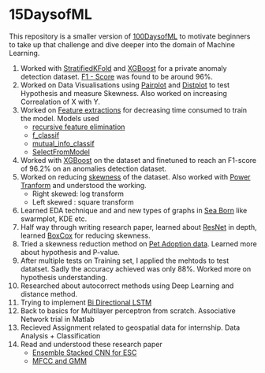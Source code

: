 # 15DaysofML
This repository is a smaller version of [100DaysofML](https://github.com/kabirnagpal/100DaysofML) to motivate beginners to take up that challenge and dive deeper into the domain of Machine Learning.  

1. Worked with [StratifiedKFold](https://scikit-learn.org/stable/modules/generated/sklearn.model_selection.StratifiedKFold.html) and [XGBoost](https://xgboost.readthedocs.io/en/latest/) for a private anomaly detection dataset. [F1 - Score](https://scikit-learn.org/stable/modules/generated/sklearn.metrics.f1_score.html) was found to be around 96%.  
2. Worked on Data Visualisations using [Pairplot](https://seaborn.pydata.org/generated/seaborn.pairplot.html) and [Distplot](https://seaborn.pydata.org/generated/seaborn.distplot.html) to test Hypothesis and measure Skewness. Also worked on increasing Correalation of X with Y.  
3. Worked on [Feature extractions](https://scikit-learn.org/stable/modules/classes.html#module-sklearn.feature_selection) for decreasing time consumed to train the model. Models used  
    - [recursive feature elimination](https://scikit-learn.org/stable/modules/generated/sklearn.feature_selection.RFE.html#sklearn.feature_selection.RFE)
    - [f_classif](https://scikit-learn.org/stable/modules/generated/sklearn.feature_selection.f_classif.html#sklearn.feature_selection.f_classif)
    - [mutual_info_classif](https://scikit-learn.org/stable/modules/generated/sklearn.feature_selection.mutual_info_classif.html#sklearn.feature_selection.mutual_info_classif)
    - [SelectFromModel](https://scikit-learn.org/stable/modules/generated/sklearn.feature_selection.SelectFromModel.html#sklearn.feature_selection.SelectFromModel)  
4. Worked with [XGBoost](https://xgboost.readthedocs.io/en/latest/python/python_api.html) on the dataset and finetuned to reach an F1-score of 96.2% on an anomalies detection dataset.
5. Worked on reducing [skewness](https://towardsdatascience.com/transforming-skewed-data-73da4c2d0d16) of the dataset. Also worked with [Power Tranform](https://scikit-learn.org/stable/modules/generated/sklearn.preprocessing.PowerTransformer.html#sklearn.preprocessing.PowerTransformer) and understood the working. 
    - Right skewed: log transform
    - Left skewed : square transform
6. Learned EDA technique and and new types of graphs in [Sea Born](https://seaborn.pydata.org/) like swarmplot, KDE etc.
7. Half way through writing research paper, learned about [ResNet](https://keras.io/api/applications/resnet/#resnet50-function) in depth, learned [BoxCox](https://www.geeksforgeeks.org/box-cox-transformation-using-python/) for reducing skewness.
8. Tried a skewness reduction method on [Pet Adoption data](https://www.hackerearth.com/challenges/competitive/hackerearth-machine-learning-challenge-pet-adoption/leaderboard/pet-adoption-9-5838c75b/). Learned more about hypothesis and P-value.
9. After multiple tests on Training set, I applied the mehtods to test datatset. Sadly the accuracy achieved was only 88%. Worked more on hypothesis understanding. 
10. Researched about autocorrect methods using Deep Learning and distance method.  
11. Trying to implement [Bi Directional LSTM](https://keras.io/api/layers/recurrent_layers/bidirectional/)
12. Back to basics for Multilayer perceptron from scratch. Associative Network trial in Matlab
13. Recieved Assignment related to geospatial data for internship. Data Analysis + Classification
14. Read and understood these research paper
    - [Ensemble Stacked CNN for ESC](https://pdfs.semanticscholar.org/94bb/f0223b4c7dcaa0ff4f9a52c8558591d2f611.pdf?_ga=2.46438254.857111201.1598176321-200861282.1591779849)
    - [MFCC and GMM](https://www.researchgate.net/publication/261423419_Gender_identification_of_a_speaker_using_MFCC_and_GMM/citations
)
